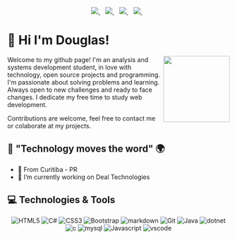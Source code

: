 <p align='center'>
<a href="bavosodouglas@gmail.com">
    <img src="https://img.shields.io/badge/Gmail-D14836?style=for-the-badge&logo=gmail&logoColor=white" />
  </a>&nbsp;&nbsp;
<a href="https://www.linkedin.com/in/douglas-bavoso-7647051a4/">
    <img src="https://img.shields.io/badge/linkedin-%230077B5.svg?&style=for-the-badge&logo=linkedin&logoColor=white" />
  </a>&nbsp;&nbsp;
<a href="https://github.com/DouglasBavoso">
    <img src="https://img.shields.io/badge/GitHub-100000?style=for-the-badge&logo=github&logoColor=white" />
 </a>&nbsp;&nbsp;
<a href="https://github.com/DouglasBavoso?style=social">
    <img src="https://img.shields.io/github/followers/DouglasBavoso?style=social" />
 </a>&nbsp;&nbsp;

# 👋 Hi I'm Douglas!

<img align="right" height="150px" src="https://user-images.githubusercontent.com/66839968/115754810-fa8bd780-a372-11eb-8da5-81baa62b0df1.png" />




Welcome to my github page! I'm an analysis and systems development student, in love with technology, open source projects and programming.
I'm passionate about solving problems and learning. Always open to new challenges and ready to face changes. I dedicate my free time to study web development.

Contributions are welcome, feel free to contact me or colaborate at my projects.

 ## 🧐 "Technology moves the word" 🌍

- 📍 From Curitiba - PR
- 🔭 I’m currently working on Deal Technologies

## 💻 Technologies & Tools

<p align='center'>

<img src="https://img.shields.io/badge/HTML5-E34F26?style=for-the-badge&logo=html5&logoColor=white" alt="HTML5" />
<img src="https://img.shields.io/badge/C%23-239120?style=for-the-badge&logo=c-sharp&logoColor=white"  alt="C#" />
<img src="https://img.shields.io/badge/CSS3-1572B6?style=for-the-badge&logo=css3&logoColor=white" alt="CSS3" />
<img src="https://img.shields.io/badge/Bootstrap-563D7C?style=for-the-badge&logo=bootstrap&logoColor=white" alt="Bootstrap" />
<img src="https://img.shields.io/badge/Markdown-000000?style=for-the-badge&logo=markdown&logoColor=white" alt="markdown" />
<img src="https://img.shields.io/badge/Git-F05032?style=for-the-badge&logo=git&logoColor=white" alt="Git" />
<img src="https://img.shields.io/badge/Java-ED8B00?style=for-the-badge&logo=java&logoColor=white" alt="Java" />
<img src="https://img.shields.io/badge/.NET-5C2D91?style=for-the-badge&logo=.net&logoColor=white" alt="dotnet" />
<img src="https://img.shields.io/badge/C-00599C?style=for-the-badge&logo=c&logoColor=white" alt="c" />
<img src="https://img.shields.io/badge/MySQL-00000F?style=for-the-badge&logo=mysql&logoColor=white" alt="mysql" />
<img src="https://img.shields.io/badge/JavaScript-323330?style=for-the-badge&logo=javascript&logoColor=F7DF1E" alt="Javascript" />
<img src="https://img.shields.io/badge/Visual_Studio_Code-0078D4?style=for-the-badge&logo=visual%20studio%20code&logoColor=white" alt="vscode" />

</p>





